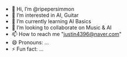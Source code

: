 - 👋 Hi, I’m @ripepersimmon
- 👀 I’m interested in AI, Guitar
- 🌱 I’m currently learning AI Basics
- 💞️ I’m looking to collaborate on Music & AI
- 📫 How to reach me "justin4396@naver.com"
- 😄 Pronouns: ...
- ⚡ Fun fact: ...

<!---
ripepersimmon/ripepersimmon is a ✨ special ✨ repository because its `README.md` (this file) appears on your GitHub profile.
You can click the Preview link to take a look at your changes.
--->
